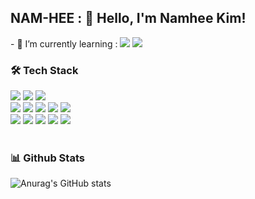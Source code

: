 ## NAM-HEE : 🙋‍ Hello, I'm Namhee Kim!

<p>- 🌱 I’m currently learning : <img src="https://img.shields.io/badge/Flutter-02569B?style=plastic&logo=Flutter&logoColor=white"/>
  <img src="https://img.shields.io/badge/Dart-0175C2?style=plastic&logo=Dart&logoColor=white"/></p>
  
### 🛠 Tech Stack

<div>
  <img src="https://img.shields.io/badge/Android-3DDC84?style=for-the-badge&logo=Android&logoColor=white"/>
  <img src="https://img.shields.io/badge/Kotlin-7F52FF?style=for-the-badge&logo=Kotlin&logoColor=black"/>
  <img src="https://img.shields.io/badge/Java-007396?style=for-the-badge&logo=Java&logoColor=white"/>
</div>
<div>
  <img src="https://img.shields.io/badge/HTML5-E34F26?style=for-the-badge&logo=HTML5&logoColor=white"/>
  <img src="https://img.shields.io/badge/CSS3-1572B6?style=for-the-badge&logo=CSS3&logoColor=white"/>
  <img src="https://img.shields.io/badge/JavaScript-F7DF1E?style=for-the-badge&logo=JavaScript&logoColor=black"/>
  <img src="https://img.shields.io/badge/Vue.js-000000?style=for-the-badge&logo=Vue.js&logoColor=#4FC08D"/>
<!--   <img src="https://img.shields.io/badge/Bootstrap-7952B3?style=for-the-badge&logo=Bootstrap&logoColor=white"/> -->
  <img src="https://img.shields.io/badge/Spring-6DB33F?style=for-the-badge&logo=Spring&logoColor=white"/>
</div>
<div>
  <img src="https://img.shields.io/badge/MySQL-4479A1?style=for-the-badge&logo=MySQL&logoColor=white"/>
  <img src="https://img.shields.io/badge/SQLite-003B57?style=for-the-badge&logo=SQLite&logoColor=white"/>
  <img src="https://img.shields.io/badge/C-00599C?style=for-the-badge&logo=C&logoColor=white"/>
  <img src="https://img.shields.io/badge/C++-00599C?style=for-the-badge&logo=C%2B%2B&logoColor=white"/>
  <img src="https://img.shields.io/badge/Python-3776AB?style=for-the-badge&logo=Python&logoColor=yellow"/>
</div>

</br>


### 📊 Github Stats
<div>
  
![Anurag's GitHub stats](https://github-readme-stats.vercel.app/api?username=nhee0410&hide=issues&show_icons=true)  

</div>

<!--
**nhee0410/nhee0410** is a ✨ _special_ ✨ repository because its `README.md` (this file) appears on your GitHub profile.

Here are some ideas to get you started:

- 🔭 I’m currently working on
- 🌱 I’m currently learning ...
- 👯 I’m looking to collaborate on ...
- 🤔 I’m looking for help with ...
- 📫 How to reach me: ...
- 😄 Pronouns: ...
- ⚡ Fun fact: ...

### NAM-HEE🤸‍


![hyp3rflow's solved.ac stats](https://github-readme-solvedac.hyp3rflow.vercel.app/api/?handle=nhee0410)

## 📫 How to reach me!

## 📊 Github Analytics
-->

